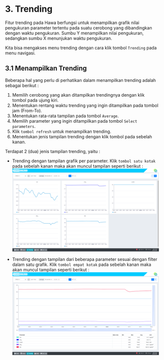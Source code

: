 # 3. Trending

Fitur trending pada Hawa berfungsi untuk menampilkan grafik nilai pengukuran parameter tertentu pada suatu cerobong yang dibandingkan dengan waktu pengukuran.
Sumbu Y menampilkan nilai pengukuran, sedangkan sumbu X menunjukan waktu pengukuran.

Kita bisa mengakses menu trending dengan cara klik tombol `Trending` pada menu navigasi.

## 3.1 Menampilkan Trending

Beberapa hal yang perlu di perhatikan dalam menampilkan trending adalah sebagai berikut :

1. Memilih cerobong yang akan ditampilkan trendingnya dengan klik tombol pada ujung kiri.
2. Menentukan rentang waktu trending yang ingin ditampilkan pada tombol jam (From-To).
3. Menentukan rata-rata tampilan pada tombol `Average`.
4. Memilih parameter yang ingin ditampilkan pada tombol `Select parameters`.
5. Klik `tombol refresh` untuk menampilkan trending.
6. Menentukan jenis tampilan trending dengan klik tombol pada sebelah kanan. 

Terdapat 2 (dua) jenis tampilan trending, yaitu : 
- Trending dengan tampilan grafik per parameter. Klik `tombol satu kotak` pada sebelah kanan maka akan muncul tampilan seperti berikut :
![image not found](./images/trending.png)

- Trending dengan tampilan dari beberapa parameter sesuai dengan filter dalam satu grafik. Klik `tombol empat kotak` pada sebelah kanan maka akan muncul tampilan seperti berikut : 
![image not found](./images/trending2.png)

